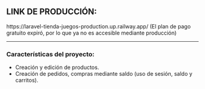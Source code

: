 <h2> LINK DE PRODUCCIÓN: </h2>
https://laravel-tienda-juegos-production.up.railway.app/
(El plan de pago gratuito expiró, por lo que ya no es accesible mediante producción)
<hr>

<h3> Características del proyecto: </h3>

<ul>

<li> Creación y edición de productos. </li>
<li> Creación de pedidos, compras mediante saldo (uso de sesión, saldo y carritos). </li>

</ul>

